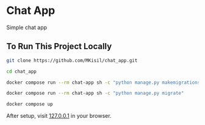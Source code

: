 # Chat App
Simple chat app

## To Run This Project Locally
```bash
git clone https://github.com/MKisil/chat_app.git
```
```bash
cd chat_app
```
```bash
docker compose run --rm chat-app sh -c "python manage.py makemigrations chat"
```
```bash
docker compose run --rm chat-app sh -c "python manage.py migrate"
```
```bash
docker compose up
```
After setup, visit [127.0.0.1](http://127.0.0.1) in your browser.
